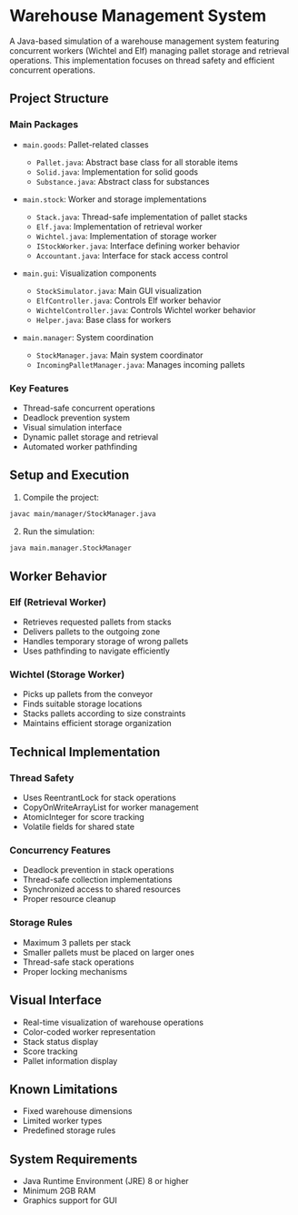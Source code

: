 # Warehouse Management System

A Java-based simulation of a warehouse management system featuring concurrent workers (Wichtel and Elf) managing pallet storage and retrieval operations. This implementation focuses on thread safety and efficient concurrent operations.

## Project Structure

### Main Packages
- `main.goods`: Pallet-related classes
  - `Pallet.java`: Abstract base class for all storable items
  - `Solid.java`: Implementation for solid goods
  - `Substance.java`: Abstract class for substances
  
- `main.stock`: Worker and storage implementations
  - `Stack.java`: Thread-safe implementation of pallet stacks
  - `Elf.java`: Implementation of retrieval worker
  - `Wichtel.java`: Implementation of storage worker
  - `IStockWorker.java`: Interface defining worker behavior
  - `Accountant.java`: Interface for stack access control

- `main.gui`: Visualization components
  - `StockSimulator.java`: Main GUI visualization
  - `ElfController.java`: Controls Elf worker behavior
  - `WichtelController.java`: Controls Wichtel worker behavior
  - `Helper.java`: Base class for workers

- `main.manager`: System coordination
  - `StockManager.java`: Main system coordinator
  - `IncomingPalletManager.java`: Manages incoming pallets

### Key Features
- Thread-safe concurrent operations
- Deadlock prevention system
- Visual simulation interface
- Dynamic pallet storage and retrieval
- Automated worker pathfinding

## Setup and Execution

1. Compile the project:
```bash
javac main/manager/StockManager.java
```

2. Run the simulation:
```bash
java main.manager.StockManager
```

## Worker Behavior

### Elf (Retrieval Worker)
- Retrieves requested pallets from stacks
- Delivers pallets to the outgoing zone
- Handles temporary storage of wrong pallets
- Uses pathfinding to navigate efficiently

### Wichtel (Storage Worker)
- Picks up pallets from the conveyor
- Finds suitable storage locations
- Stacks pallets according to size constraints
- Maintains efficient storage organization

## Technical Implementation

### Thread Safety
- Uses ReentrantLock for stack operations
- CopyOnWriteArrayList for worker management
- AtomicInteger for score tracking
- Volatile fields for shared state

### Concurrency Features
- Deadlock prevention in stack operations
- Thread-safe collection implementations
- Synchronized access to shared resources
- Proper resource cleanup

### Storage Rules
- Maximum 3 pallets per stack
- Smaller pallets must be placed on larger ones
- Thread-safe stack operations
- Proper locking mechanisms

## Visual Interface
- Real-time visualization of warehouse operations
- Color-coded worker representation
- Stack status display
- Score tracking
- Pallet information display

## Known Limitations
- Fixed warehouse dimensions
- Limited worker types
- Predefined storage rules

## System Requirements
- Java Runtime Environment (JRE) 8 or higher
- Minimum 2GB RAM
- Graphics support for GUI

